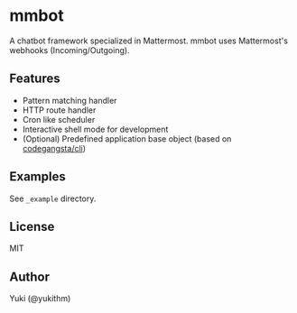 mmbot
=====

A chatbot framework specialized in Mattermost. mmbot uses Mattermost's webhooks (Incoming/Outgoing).


Features
--------

- Pattern matching handler
- HTTP route handler
- Cron like scheduler
- Interactive shell mode for development
- (Optional) Predefined application base object (based on [codegangsta/cli](https://github.com/codegangsta/cli))


Examples
--------

See `_example` directory.


License
-------

MIT


Author
------

Yuki (@yukithm)
